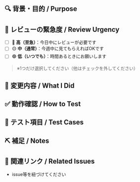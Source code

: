## 🔍 背景・目的 / Purpose


## 🚨 レビューの緊急度 / Review Urgency

- [ ] 🔴 **高（至急）**：今日中にレビューが必要です
- [ ] 🟡 **中（通常）**：今週中に見てもらえればOKです
- [ ] 🟢 **低（いつでも）**：時間あるときにお願いします

> ※1つだけ選択してください（他はチェックを外してください）

## 📝 変更内容 / What I Did


## ✅ 動作確認 / How to Test


## 🧪 テスト項目 / Test Cases


## ⛏ 補足 / Notes


## 📎 関連リンク / Related Issues
- issue等を紐づけてください
